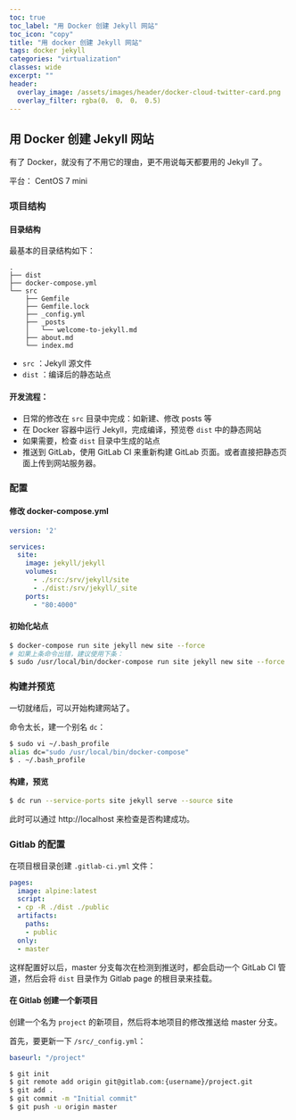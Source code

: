 ```yaml
---
toc: true
toc_label: "用 Docker 创建 Jekyll 网站"
toc_icon: "copy"
title: "用 docker 创建 Jekyll 网站"
tags: docker jekyll
categories: "virtualization"
classes: wide
excerpt: ""
header:
  overlay_image: /assets/images/header/docker-cloud-twitter-card.png
  overlay_filter: rgba(0， 0， 0， 0.5)
---
```





## 用 Docker 创建 Jekyll 网站

有了 Docker，就没有了不用它的理由，更不用说每天都要用的 Jekyll 了。

平台： CentOS 7 mini







### 项目结构



#### 目录结构

最基本的目录结构如下：

```
.
├── dist
├── docker-compose.yml
└── src
    ├── Gemfile
    ├── Gemfile.lock
    ├── _config.yml
    ├── _posts
    │   └── welcome-to-jekyll.md
    ├── about.md
    └── index.md
```

* `src` ：Jekyll 源文件
* `dist` ：编译后的静态站点




#### 开发流程：

* 日常的修改在 `src` 目录中完成：如新建、修改 posts 等
* 在 Docker 容器中运行 Jekyll，完成编译，预览卷 `dist` 中的静态网站
* 如果需要，检查 `dist` 目录中生成的站点
* 推送到 GitLab，使用 GitLab CI 来重新构建 GitLab 页面。或者直接把静态页面上传到网站服务器。











### 配置



#### 修改 docker-compose.yml

```yml
version: '2'

services:
  site:
    image: jekyll/jekyll
    volumes:
      - ./src:/srv/jekyll/site
      - ./dist:/srv/jekyll/_site
    ports:
      - "80:4000"
```



#### 初始化站点

```bash
$ docker-compose run site jekyll new site --force
# 如果上条命令出错，建议使用下条：
$ sudo /usr/local/bin/docker-compose run site jekyll new site --force
```










### 构建并预览

一切就绪后，可以开始构建网站了。

命令太长，建一个别名 `dc`：

```bash
$ sudo vi ~/.bash_profile
alias dc="sudo /usr/local/bin/docker-compose"
$ . ~/.bash_profile
```


#### 构建，预览

```bash
$ dc run --service-ports site jekyll serve --source site
```

此时可以通过 http://localhost 来检查是否构建成功。









### Gitlab 的配置

在项目根目录创建 `.gitlab-ci.yml` 文件：

```yml
pages:
  image: alpine:latest
  script:
  - cp -R ./dist ./public
  artifacts:
    paths:
    - public
  only:
  - master
```

这样配置好以后，master 分支每次在检测到推送时，都会启动一个 GitLab CI 管道，然后会将 `dist` 目录作为 Gitlab page 的根目录来挂载。



#### 在 Gitlab 创建一个新项目

创建一个名为 `project` 的新项目，然后将本地项目的修改推送给 master 分支。

首先，要更新一下 `/src/_config.yml`：

```yml
baseurl: "/project"
```


```bash
$ git init
$ git remote add origin git@gitlab.com:{username}/project.git
$ git add .
$ git commit -m "Initial commit"
$ git push -u origin master
```
